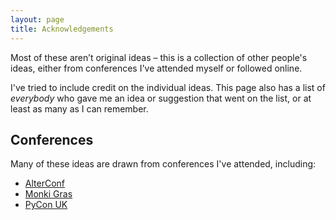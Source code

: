 ```yaml
---
layout: page
title: Acknowledgements
---
```


<p class="intro">
  Most of these aren’t original ideas – this is a collection of other people's ideas, either from conferences I've attended myself or followed online.
</p>

I've tried to include credit on the individual ideas.
This page also has a list of *everybody* who gave me an idea or suggestion that went on the list, or at least as many as I can remember.


## Conferences

Many of these ideas are drawn from conferences I've attended, including:

*   [AlterConf](https://www.alterconf.com/)
*   [Monki Gras](https://monkigras.com/)
*   [PyCon UK](https://2018.pyconuk.org/)
